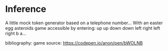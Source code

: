 # Inference

A little mock token generator based on a telephone number...
With an easter egg asteroids game accessible by entering: up up down down left right left right b a...

bibliography:
game source: https://codepen.io/anon/pen/bWOLNB